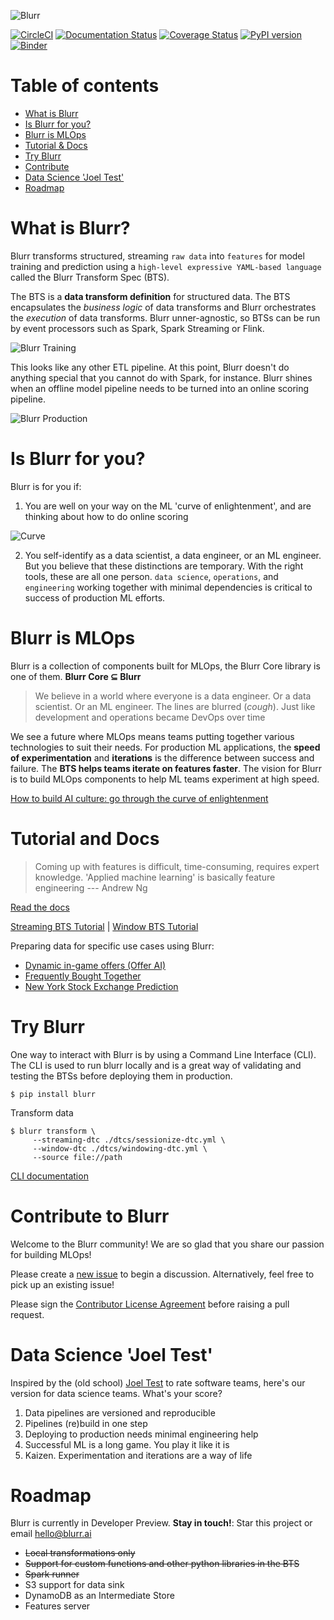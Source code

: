 ![Blurr](docs/images/logo.png)

[![CircleCI](https://circleci.com/gh/productml/blurr/tree/master.svg?style=svg)](https://circleci.com/gh/productml/blurr/tree/master)
[![Documentation Status](https://readthedocs.org/projects/productml-blurr/badge/?version=latest)](http://productml-blurr.readthedocs.io/en/latest/?badge=latest)
[![Coverage Status](https://coveralls.io/repos/github/productml/blurr/badge.svg?branch=master)](https://coveralls.io/github/productml/blurr?branch=master)
[![PyPI version](https://badge.fury.io/py/blurr.svg)](https://badge.fury.io/py/blurr)
[![Binder](https://mybinder.org/badge.svg)](https://mybinder.org/v2/gh/productml/blurr-examples/master)

# Table of contents

- [What is Blurr](#what-is-blurr)
- [Is Blurr for you?](#is-blurr-for-you)
- [Blurr is MLOps](#blurr-is-mlops)
- [Tutorial & Docs](#tutorial-and-docs)
- [Try Blurr](#try-blurr)
- [Contribute](#contribute-to-blurr)
- [Data Science 'Joel Test'](#data-science-joel-test)
- [Roadmap](#roadmap)

# What is Blurr?

Blurr transforms structured, streaming `raw data` into `features` for model training and prediction using a `high-level expressive YAML-based language` called the Blurr Transform Spec (BTS).

The BTS is a __data transform definition__ for structured data. The BTS encapsulates the *business logic* of data transforms and Blurr orchestrates the *execution* of data transforms. Blurr unner-agnostic, so BTSs can be run by event processors such as Spark, Spark Streaming or Flink.

![Blurr Training](docs/images/blurr-in-training.png)

This looks like any other ETL pipeline. At this point, Blurr doesn't do anything special that you cannot do with Spark, for instance. Blurr shines when an offline model pipeline needs to be turned into an online scoring pipeline.

![Blurr Production](docs/images/blurr-in-prod.png)

# Is Blurr for you?

Blurr is for you if:

1. You are well on your way on the ML 'curve of enlightenment', and are thinking about how to do online scoring

![Curve](docs/images/curve.png)

2. You self-identify as a data scientist, a data engineer, or an ML engineer. But you believe that these distinctions are temporary. With the right tools, these are all one person. `data science`, `operations`, and `engineering` working together with minimal dependencies is critical to success of production ML efforts.    

# Blurr is MLOps

Blurr is a collection of components built for MLOps, the Blurr Core library is one of them. **Blurr Core ⊆ Blurr**

>We believe in a world where everyone is a data engineer. Or a data scientist. Or an ML engineer. The lines are blurred (*cough*). Just like development and operations became DevOps over time

We see a future where MLOps means teams putting together various technologies to suit their needs. For production ML applications, the __speed of experimentation__ and __iterations__ is the difference between success and failure. The __BTS helps teams iterate on features faster__. The vision for Blurr is to build MLOps components to help ML teams experiment at high speed.

[How to build AI culture: go through the curve of enlightenment](https://hackernoon.com/how-to-build-ai-culture-go-through-the-curve-of-enlightenment-21c239c1d5a7)

# Tutorial and Docs

>Coming up with features is difficult, time-consuming, requires expert knowledge. 'Applied machine learning' is basically feature engineering --- Andrew Ng

[Read the docs](http://productml-blurr.readthedocs.io/en/latest/)

[Streaming BTS Tutorial](http://productml-blurr.readthedocs.io/en/latest/Streaming%20BTS%20Tutorial/) |
[Window BTS Tutorial](http://productml-blurr.readthedocs.io/en/latest/Window%20BTS%20Tutorial/)

Preparing data for specific use cases using Blurr:

* [Dynamic in-game offers (Offer AI)](docs/examples/offer-ai/offer-ai-walkthrough.md) 
* [Frequently Bought Together](docs/examples/frequently-bought-together/fbt-walkthrough.md)
* [New York Stock Exchange Prediction](https://mybinder.org/v2/gh/productml/blurr-examples/master?filepath=nyse%2Fnyse.ipynb)

# Try Blurr

One way to interact with Blurr is by using a Command Line Interface (CLI). The CLI is used to run blurr
locally and is a great way of validating and testing the BTSs before deploying them in 
production. 

`$ pip install blurr`

Transform data

```
$ blurr transform \
     --streaming-dtc ./dtcs/sessionize-dtc.yml \
     --window-dtc ./dtcs/windowing-dtc.yml \
     --source file://path
```

[CLI documentation](http://productml-blurr.readthedocs.io/en/latest/Blurr%20CLI/)

# Contribute to Blurr

Welcome to the Blurr community! We are so glad that you share our passion for building MLOps!

Please create a [new issue](https://github.com/productml/blurr/issues/new) to begin a discussion. Alternatively, feel free to pick up an existing issue!

Please sign the [Contributor License Agreement](https://docs.google.com/forms/d/e/1FAIpQLSeUP5RFuXH0Kbi4CnV6V3IZ-xyJmd3KQP_2Ij-pTvN-_h7wUg/viewform) before raising a pull request.

# Data Science 'Joel Test'

Inspired by the (old school) [Joel Test](https://www.joelonsoftware.com/2000/08/09/the-joel-test-12-steps-to-better-code/) to rate software teams, here's our version for data science teams. What's your score?

1. Data pipelines are versioned and reproducible
2. Pipelines (re)build in one step
3. Deploying to production needs minimal engineering help
4. Successful ML is a long game. You play it like it is
5. Kaizen. Experimentation and iterations are a way of life

# Roadmap

Blurr is currently in Developer Preview. __Stay in touch!__: Star this project or email hello@blurr.ai

- ~~Local transformations only~~
- ~~Support for custom functions and other python libraries in the BTS~~
- ~~Spark runner~~
- S3 support for data sink
- DynamoDB as an Intermediate Store
- Features server
